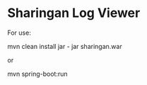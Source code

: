Sharingan Log Viewer
=========

For use:

mvn clean install 
jar - jar sharingan.war

or

mvn spring-boot:run

